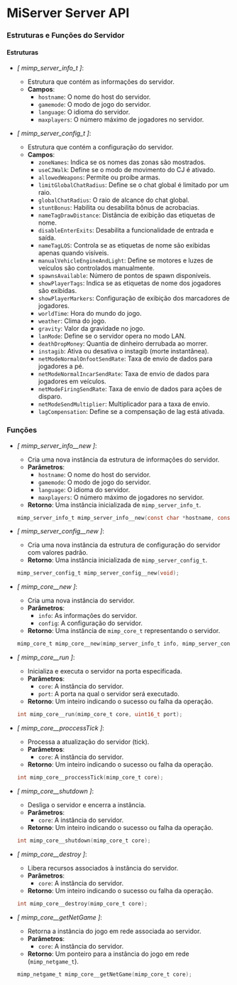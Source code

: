 # MiServer Server API

### Estruturas e Funções do Servidor

#### Estruturas

- *[ mimp_server_info_t ]*:
    - Estrutura que contém as informações do servidor.
    - **Campos**:
        - `hostname`: O nome do host do servidor.
        - `gamemode`: O modo de jogo do servidor.
        - `language`: O idioma do servidor.
        - `maxplayers`: O número máximo de jogadores no servidor.

- *[ mimp_server_config_t ]*:
    - Estrutura que contém a configuração do servidor.
    - **Campos**:
        - `zoneNames`: Indica se os nomes das zonas são mostrados.
        - `useCJWalk`: Define se o modo de movimento do CJ é ativado.
        - `allowedWeapons`: Permite ou proíbe armas.
        - `limitGlobalChatRadius`: Define se o chat global é limitado por um raio.
        - `globalChatRadius`: O raio de alcance do chat global.
        - `stuntBonus`: Habilita ou desabilita bônus de acrobacias.
        - `nameTagDrawDistance`: Distância de exibição das etiquetas de nome.
        - `disableEnterExits`: Desabilita a funcionalidade de entrada e saída.
        - `nameTagLOS`: Controla se as etiquetas de nome são exibidas apenas quando visíveis.
        - `manualVehicleEngineAndLight`: Define se motores e luzes de veículos são controlados manualmente.
        - `spawnsAvailable`: Número de pontos de spawn disponíveis.
        - `showPlayerTags`: Indica se as etiquetas de nome dos jogadores são exibidas.
        - `showPlayerMarkers`: Configuração de exibição dos marcadores de jogadores.
        - `worldTime`: Hora do mundo do jogo.
        - `weather`: Clima do jogo.
        - `gravity`: Valor da gravidade no jogo.
        - `lanMode`: Define se o servidor opera no modo LAN.
        - `deathDropMoney`: Quantia de dinheiro derrubada ao morrer.
        - `instagib`: Ativa ou desativa o instagib (morte instantânea).
        - `netModeNormalOnfootSendRate`: Taxa de envio de dados para jogadores a pé.
        - `netModeNormalIncarSendRate`: Taxa de envio de dados para jogadores em veículos.
        - `netModeFiringSendRate`: Taxa de envio de dados para ações de disparo.
        - `netModeSendMultiplier`: Multiplicador para a taxa de envio.
        - `lagCompensation`: Define se a compensação de lag está ativada.

### Funções

- *[ mimp_server_info__new ]*:
    - Cria uma nova instância da estrutura de informações do servidor.
    - **Parâmetros**:
        - `hostname`: O nome do host do servidor.
        - `gamemode`: O modo de jogo do servidor.
        - `language`: O idioma do servidor.
        - `maxplayers`: O número máximo de jogadores no servidor.
    - **Retorno**: Uma instância inicializada de `mimp_server_info_t`.
    ```c
    mimp_server_info_t mimp_server_info__new(const char *hostname, const char *gamemode, const char *language, int maxplayers);
    ```

- *[ mimp_server_config__new ]*:
    - Cria uma nova instância da estrutura de configuração do servidor com valores padrão.
    - **Retorno**: Uma instância inicializada de `mimp_server_config_t`.
    ```c
    mimp_server_config_t mimp_server_config__new(void);
    ```

- *[ mimp_core__new ]*:
    - Cria uma nova instância do servidor.
    - **Parâmetros**:
        - `info`: As informações do servidor.
        - `config`: A configuração do servidor.
    - **Retorno**: Uma instância de `mimp_core_t` representando o servidor.
    ```c
    mimp_core_t mimp_core__new(mimp_server_info_t info, mimp_server_config_t config);
    ```

- *[ mimp_core__run ]*:
    - Inicializa e executa o servidor na porta especificada.
    - **Parâmetros**:
        - `core`: A instância do servidor.
        - `port`: A porta na qual o servidor será executado.
    - **Retorno**: Um inteiro indicando o sucesso ou falha da operação.
    ```c
    int mimp_core__run(mimp_core_t core, uint16_t port);
    ```

- *[ mimp_core__proccessTick ]*:
    - Processa a atualização do servidor (tick).
    - **Parâmetros**:
        - `core`: A instância do servidor.
    - **Retorno**: Um inteiro indicando o sucesso ou falha da operação.
    ```c
    int mimp_core__proccessTick(mimp_core_t core);
    ```

- *[ mimp_core__shutdown ]*:
    - Desliga o servidor e encerra a instância.
    - **Parâmetros**:
        - `core`: A instância do servidor.
    - **Retorno**: Um inteiro indicando o sucesso ou falha da operação.
    ```c
    int mimp_core__shutdown(mimp_core_t core);
    ```

- *[ mimp_core__destroy ]*:
    - Libera recursos associados à instância do servidor.
    - **Parâmetros**:
        - `core`: A instância do servidor.
    - **Retorno**: Um inteiro indicando o sucesso ou falha da operação.
    ```c
    int mimp_core__destroy(mimp_core_t core);
    ```

- *[ mimp_core__getNetGame ]*:
    - Retorna a instância do jogo em rede associada ao servidor.
    - **Parâmetros**:
        - `core`: A instância do servidor.
    - **Retorno**: Um ponteiro para a instância do jogo em rede (`mimp_netgame_t`).
    ```c
    mimp_netgame_t mimp_core__getNetGame(mimp_core_t core);
    ```